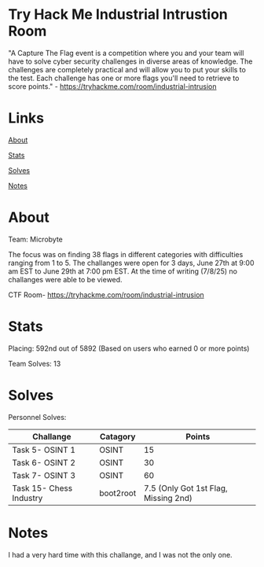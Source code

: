 # Try Hack Me Industrial Intrustion Room

"A Capture The Flag event is a competition where you and your team will have to solve cyber security challenges in diverse areas of knowledge. The challenges are completely practical and will allow you to put your skills to the test. Each challenge has one or more flags you'll need to retrieve to score points." - https://tryhackme.com/room/industrial-intrusion

# Links
[About](#About)

[Stats](#Stats)

[Solves](#Solves)

[Notes](#Notes)

# About 
Team: Microbyte

The focus was on finding 38 flags in different categories with difficulties ranging from 1 to 5. The challanges were open for 3 days, June 27th at 9:00 am EST to June 29th at 7:00 pm EST. At the time of writing (7/8/25) no challanges were able to be viewed.

CTF Room- https://tryhackme.com/room/industrial-intrusion

# Stats
Placing: 592nd out of 5892 (Based on users who earned 0 or more points)

Team Solves: 13

# Solves

Personnel Solves:

| Challange | Catagory | Points |  
| --- | --- | --- | 
| Task 5- OSINT 1 | OSINT | 15 | 
| Task 6- OSINT 2 | OSINT | 30 | 
| Task 7- OSINT 3 | OSINT | 60 | 
| Task 15- Chess Industry | boot2root | 7.5 (Only Got 1st Flag, Missing 2nd) |  

# Notes

I had a very hard time with this challange, and I was not the only one. 
